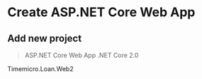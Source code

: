 # Create ASP.NET Core Web App

## Add new project
> ASP.NET Core Web App
> .NET Core 2.0
>
Timemicro.Loan.Web2
